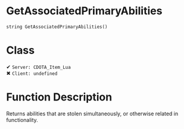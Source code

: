 # GetAssociatedPrimaryAbilities
```
string GetAssociatedPrimaryAbilities()
```
# Class
✔ `Server: CDOTA_Item_Lua`  
✖ `Client: undefined`  

# Function Description
Returns abilities that are stolen simultaneously, or otherwise related in functionality.

